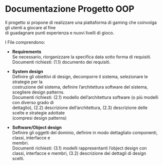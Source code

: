 # Documentazione Progetto OOP

Il	progetto si	propone	di	realizzare	una	piattaforma	di	gaming	che	coinvolga	gli	utenti	a	giocare	al	fine	
di	guadagnare	punti	esperienza	e	nuovi	livelli	di	gioco.

I File comprendono:

* **Requirements**		
Se	necessario,	riorganizzare	la	specifica	data	sotto	forma	di	requisiti.	
Documenti	richiesti:	(1.1)	documento	dei	requisiti.	
	
* **System	design**	
Definire	gli	obiettivi	di	design,	decomporre	il	sistema,	selezionare	le	strategie	per	la	
costruzione	del	sistema,	definire	l’architettura	software	del	sistema,	scegliere	design	patterns.		
Documenti	richiesti:	(2.1)	modello	dell’architettura	software	(o	più	modelli	con	diverso	grado	di	
dettaglio),	(2.2)	descrizione	dell’architettura,	(2.3)	descrizione	delle	scelte	e	strategie	adottate	
(compresi	design	patterns)	
	
* **Software/Object	design**	
Definire	gli	oggetti	del	dominio,	definire	in	modo	dettagliato	componenti,	classi,	interfacce	e	
membri.		
Documenti	richiesti:	(3.1)	modelli	rappresentanti	l’object	design	con	classi,	interfacce	e	membri,	
(3.2)	descrizione	dei	dettagli di	design	scelti.			
